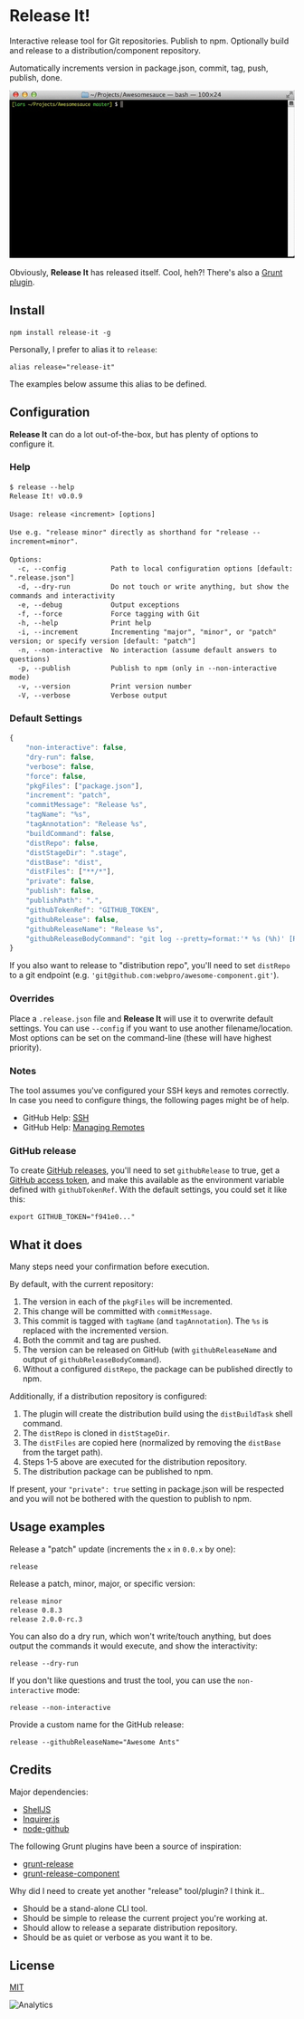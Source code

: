 # Release It!

Interactive release tool for Git repositories. Publish to npm. Optionally build and release to a distribution/component repository.

Automatically increments version in package.json, commit, tag, push, publish, done.

![Release-It](./Release-It.gif)

Obviously, **Release It** has released itself. Cool, heh?! There's also a [Grunt plugin](https://github.com/webpro/grunt-release-it).

## Install

```shell
npm install release-it -g
```

Personally, I prefer to alias it to `release`:

```shell
alias release="release-it"
```

The examples below assume this alias to be defined.

## Configuration

**Release It** can do a lot out-of-the-box, but has plenty of options to configure it.

### Help

```
$ release --help
Release It! v0.0.9

Usage: release <increment> [options]

Use e.g. "release minor" directly as shorthand for "release --increment=minor".

Options:
  -c, --config           Path to local configuration options [default: ".release.json"]                          
  -d, --dry-run          Do not touch or write anything, but show the commands and interactivity                 
  -e, --debug            Output exceptions                                                                       
  -f, --force            Force tagging with Git                                                                  
  -h, --help             Print help                                                                              
  -i, --increment        Incrementing "major", "minor", or "patch" version; or specify version [default: "patch"]
  -n, --non-interactive  No interaction (assume default answers to questions)                                    
  -p, --publish          Publish to npm (only in --non-interactive mode)                                         
  -v, --version          Print version number                                                                    
  -V, --verbose          Verbose output
```

### Default Settings

```js
{
    "non-interactive": false,
    "dry-run": false,
    "verbose": false,
    "force": false,
    "pkgFiles": ["package.json"],
    "increment": "patch",
    "commitMessage": "Release %s",
    "tagName": "%s",
    "tagAnnotation": "Release %s",
    "buildCommand": false,
    "distRepo": false,
    "distStageDir": ".stage",
    "distBase": "dist",
    "distFiles": ["**/*"],
    "private": false,
    "publish": false,
    "publishPath": ".",
    "githubTokenRef": "GITHUB_TOKEN",
    "githubRelease": false,
    "githubReleaseName": "Release %s",
    "githubReleaseBodyCommand": "git log --pretty=format:'* %s (%h)' [REV_RANGE]"
}
```


If you also want to release to "distribution repo", you'll need to set `distRepo` to a git endpoint (e.g. `'git@github.com:webpro/awesome-component.git'`).

### Overrides

Place a `.release.json` file and **Release It** will use it to overwrite default settings. You can use `--config` if you want to use another filename/location. Most options can be set on the command-line (these will have highest priority).

### Notes

The tool assumes you've configured your SSH keys and remotes correctly. In case you need to configure things, the following pages might be of help.

* GitHub Help: [SSH](https://help.github.com/categories/56/articles)
* GitHub Help: [Managing Remotes](https://help.github.com/categories/18/articles)

### GitHub release

To create [GitHub releases](https://help.github.com/articles/creating-releases/), you'll need to set `githubRelease` to true, get a [GitHub access token](https://github.com/settings/tokens), and make this available as the environment variable defined with `githubTokenRef`. With the default settings, you could set it like this:

```shell
export GITHUB_TOKEN="f941e0..."
```

## What it does

Many steps need your confirmation before execution.

By default, with the current repository:

1. The version in each of the `pkgFiles` will be incremented.
1. This change will be committed with `commitMessage`.
1. This commit is tagged with `tagName` (and `tagAnnotation`). The `%s` is replaced with the incremented version.
1. Both the commit and tag are pushed.
1. The version can be released on GitHub (with `githubReleaseName` and output of `githubReleaseBodyCommand`).
1. Without a configured `distRepo`, the package can be published directly to npm.

Additionally, if a distribution repository is configured:

1. The plugin will create the distribution build using the `distBuildTask` shell command.
1. The `distRepo` is cloned in `distStageDir`.
1. The `distFiles` are copied here (normalized by removing the `distBase` from the target path).
1. Steps 1-5 above are executed for the distribution repository.
1. The distribution package can be published to npm.

If present, your `"private": true` setting in package.json will be respected and you will not be bothered with the question to publish to npm.

## Usage examples

Release a "patch" update (increments the `x` in `0.0.x` by one):

```shell
release
```

Release a patch, minor, major, or specific version:

```shell
release minor
release 0.8.3
release 2.0.0-rc.3
```

You can also do a dry run, which won't write/touch anything, but does output the commands it would execute, and show the interactivity:

```shell
release --dry-run
```

If you don't like questions and trust the tool, you can use the `non-interactive` mode:

```shell
release --non-interactive
```

Provide a custom name for the GitHub release:

```shell
release --githubReleaseName="Awesome Ants"
```

## Credits

Major dependencies:

* [ShellJS](http://documentup.com/arturadib/shelljs)
* [Inquirer.js](https://github.com/SBoudrias/Inquirer.js)
* [node-github](https://github.com/mikedeboer/node-github)

The following Grunt plugins have been a source of inspiration:

* [grunt-release](https://github.com/geddski/grunt-release)
* [grunt-release-component](https://github.com/walmartlabs/grunt-release-component)

Why did I need to create yet another "release" tool/plugin? I think it..

* Should be a stand-alone CLI tool.
* Should be simple to release the current project you're working at.
* Should allow to release a separate distribution repository.
* Should be as quiet or verbose as you want it to be.

## License

[MIT](http://webpro.mit-license.org/)

![Analytics](https://ga-beacon.appspot.com/UA-17415234-3/release-it/readme?pixel)
